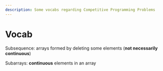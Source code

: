 ```yaml
---
description: Some vocabs regarding Competitive Programming Problems
---
```


# Vocab

Subsequence: arrays formed by deleting some elements (**not necessarily continuous**)

Subarrays: **continuous** elements in an array
